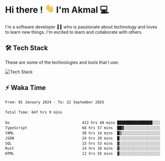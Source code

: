 # Hi there ! <img src="https://github.com/ABSphreak/ABSphreak/blob/master/gifs/Hi.gif" width="30"> I'm Akmal  💻

I'm a software developer 👨‍💻 who is passionate about technology and loves to learn new things. I'm excited to learn and collaborate with others

## 🛠️ Tech Stack

These are some of the technologies and tools that I use:

![Tech Stack](https://skillicons.dev/icons?i=typescript,nodejs,javascript,express,nest,sequelize,go,rabbitmq,python,solidity,react,vue,next,nuxtjs,webpack,vite,tailwindcss,bootstrap,css,scss,html,vercel,firebase,heroku,netlify,docker,postgresql,mongodb,redis,mysql,graphql,git,github,gitlab,vscode,figma,postman,pytorch,tensorflow,bash)

## ⚡ Waka Time
<!--START_SECTION:waka-->

```txt
From: 01 January 2024 - To: 22 September 2025

Total Time: 647 hrs 9 mins

Go                                 413 hrs 49 mins ████████████████░░░░░░░░░   63.95 %
TypeScript                         68 hrs 57 mins  ██▓░░░░░░░░░░░░░░░░░░░░░░   10.65 %
YAML                               38 hrs 14 mins  █▒░░░░░░░░░░░░░░░░░░░░░░░   05.91 %
JSON                               24 hrs 20 mins  █░░░░░░░░░░░░░░░░░░░░░░░░   03.76 %
SQL                                15 hrs 53 mins  ▓░░░░░░░░░░░░░░░░░░░░░░░░   02.46 %
Rust                               14 hrs 18 mins  ▓░░░░░░░░░░░░░░░░░░░░░░░░   02.21 %
HTML                               12 hrs 55 mins  ▓░░░░░░░░░░░░░░░░░░░░░░░░   02.00 %
```

<!--END_SECTION:waka-->


